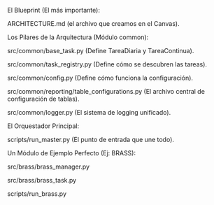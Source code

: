 El Blueprint (El más importante):

ARCHITECTURE.md (el archivo que creamos en el Canvas).

Los Pilares de la Arquitectura (Módulo common):

src/common/base_task.py (Define TareaDiaria y TareaContinua).

src/common/task_registry.py (Define cómo se descubren las tareas).

src/common/config.py (Define cómo funciona la configuración).

src/common/reporting/table_configurations.py (El archivo central de configuración de tablas).

src/common/logger.py (El sistema de logging unificado).

El Orquestador Principal:

scripts/run_master.py (El punto de entrada que une todo).

Un Módulo de Ejemplo Perfecto (Ej: BRASS):

src/brass/brass_manager.py

src/brass/brass_task.py

scripts/run_brass.py

